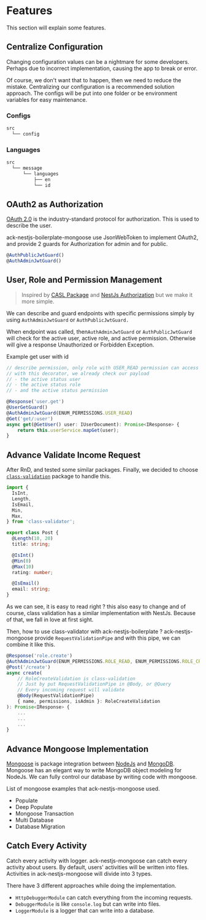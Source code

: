 # Features

This section will explain some features.

## Centralize Configuration

Changing configuration values can be a nightmare for some developers. Perhaps due to incorrect implementation, causing the app to break or error.

Of course, we don't want that to happen, then we need to reduce the mistake. Centralizing our configuration is a recommended solution approach. The configs will be put into one folder or be environment variables for easy maintenance.

### Configs

```txt
src
  └── config
```

### Languages

```txt
src
  └── message
      └── languages 
          ├── en
          └── id
```

<button-jump-to name="Click here to more information " link="/#/usage/configuration/centralize-configuration"></button-jump-to>

## OAuth2 as Authorization

[OAuth 2.0](https://oauth.net/2/) is the industry-standard protocol for authorization. This is used to describe the user.

ack-nestjs-boilerplate-mongoose use JsonWebToken to implement OAuth2, and provide 2 guards for Authorization for admin and for public.

```typescript
@AuthPublicJwtGuard()
@AuthAdminJwtGuard()
```

<button-jump-to name="Click here to more information " link="/#/usage/guard/default-auth"></button-jump-to>

## User, Role and Permission Management

> Inspired by [CASL Package](https://casl.js.org/v5/en/) and [NestJs Authorization](https://docs.nestjs.com/security/authorization) but we make it more simple.

We can describe and guard endpoints with specific permissions simply by using `AuthAdminJwtGuard` or `AuthPublicJwtGuard.`

When endpoint was called, then`AuthAdminJwtGuard` or `AuthPublicJwtGuard` will check for the active user, active role, and active permission. Otherwise will give a response Unauthorized or Forbidden Exception.

Example get user with id

```typescript
// describe permission, only role with USER_READ permission can access
// with this decorator, we already check our payload
// - the active status user
// - the active status role
// - and the active status permission

@Response('user.get')
@UserGetGuard()
@AuthAdminJwtGuard(ENUM_PERMISSIONS.USER_READ)
@Get('get/:user')
async get(@GetUser() user: IUserDocument): Promise<IResponse> {
    return this.userService.mapGet(user);
}
```

<button-jump-to name="Click here to more information " link="/#/usage/guard/default-auth"></button-jump-to>

## Advance Validate Income Request

After RnD, and tested some similar packages. Finally, we decided to choose [`class-validation`](reference.md) package to handle this.

```typescript
import {
  IsInt,
  Length,
  IsEmail,
  Min,
  Max,
} from 'class-validator';

export class Post {
  @Length(10, 20)
  title: string;

  @IsInt()
  @Min(0)
  @Max(10)
  rating: number;

  @IsEmail()
  email: string;
}
```

As we can see, it is easy to read right ? this also easy to change and of course, class validation has a similar implementation with NestJs. Because of that, we fall in love at first sight.

Then, how to use class-validator with ack-nestjs-boilerplate ? ack-nestjs-mongoose provide `RequestValidationPipe` and with this pipe, we can combine it like this.

```typescript
@Response('role.create')
@AuthAdminJwtGuard(ENUM_PERMISSIONS.ROLE_READ, ENUM_PERMISSIONS.ROLE_CREATE)
@Post('/create')
async create(
    // RoleCreateValidation is class-validation
    // Just by put RequestValidationPipe in @Body, or @Query
    // Every incoming request will validate
    @Body(RequestValidationPipe)
    { name, permissions, isAdmin }: RoleCreateValidation
): Promise<IResponse> {
    ...
    ...
    ...
}
```


## Advance Mongoose Implementation

[Mongoose](reference.md) is package integration between [NodeJs](reference.md) and [MongoDB](reference.md). Mongoose has an elegant way to write MongoDB object modeling for NodeJs. We can fully control our database by writing code with mongoose.

List of mongoose examples that ack-nestjs-mongoose used.

* Populate
* Deep Populate
* Mongoose Transaction
* Multi Database
* Database Migration

## Catch Every Activity

Catch every activity with logger. ack-nestjs-mongoose can catch every activity about users. By default, users' activities will be written into files. Activities in ack-nestjs-mongoose will divide into 3 types.

There have 3 different approaches while doing the implementation.

* `HttpDebuggerModule` can catch everything from the incoming requests.
* `DebuggerModule` is like `console.log` but can write into files.
* `LoggerModule` is a logger that can write into a database.